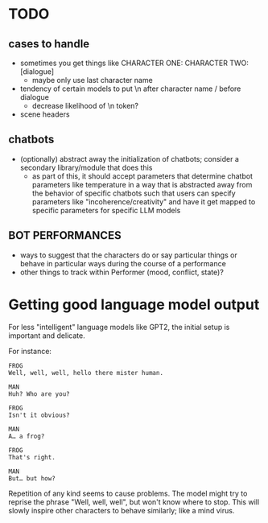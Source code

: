 # TODO
## cases to handle
- sometimes you get things like CHARACTER ONE: CHARACTER TWO: [dialogue]
    - maybe only use last character name
- tendency of certain models to put \n after character name / before dialogue
    - decrease likelihood of \n token?
- scene headers

## chatbots
- (optionally) abstract away the initialization of chatbots; consider a secondary library/module that does this
    - as part of this, it should accept parameters that determine chatbot parameters like temperature in a way that is abstracted away from the behavior of specific chatbots such that users can specify parameters like "incoherence/creativity" and have it get mapped to specific parameters for specific LLM models

## BOT PERFORMANCES
- ways to suggest that the characters do or say particular things or behave in particular ways during the course of a performance
- other things to track within Performer (mood, conflict, state)?

# Getting good language model output
For less "intelligent" language models like GPT2, the initial setup is
important and delicate.

For instance:

```fountain
FROG
Well, well, well, hello there mister human.

MAN
Huh? Who are you?

FROG
Isn't it obvious?

MAN
A… a frog?

FROG
That's right.

MAN
But… but how?
```

Repetition of any kind seems to cause problems. The model might try to reprise
the phrase "Well, well, well", but won't know where to stop. This will slowly
inspire other characters to behave similarly; like a mind virus.
